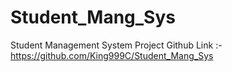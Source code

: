 # Student_Mang_Sys
Student Management System Project
Github Link :- https://github.com/King999C/Student_Mang_Sys

